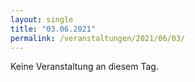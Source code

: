 ```yaml
---
layout: single
title: "03.06.2021"
permalink: /veranstaltungen/2021/06/03/
---
```


Keine Veranstaltung an diesem Tag.
